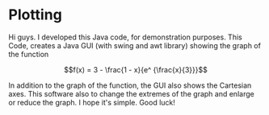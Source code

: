 # Plotting
Hi guys. I developed this Java code, for demonstration purposes. This Code, creates a Java GUI (with swing and awt library) showing the graph of the function
```math
f(x) = 3 - \frac{1 - x}{e^ {\frac{x}{3}}}
```
In addition to the graph of the function, the GUI also shows the Cartesian axes. This software also to change the extremes of the graph and enlarge or reduce the graph. I hope it's simple. Good luck!
